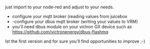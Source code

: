 just import to your node-red and adjust to your needs.
- configure your mqtt broker (reading values from juicebox
- -configure your dbus mqtt broker (writing your values to VRM)
- you'll need dbus module on your victron GX device such as https://github.com/victronenergy/dbus-flashmq

Ist the first version and for sure you'll find opportunities to improve ;-)
